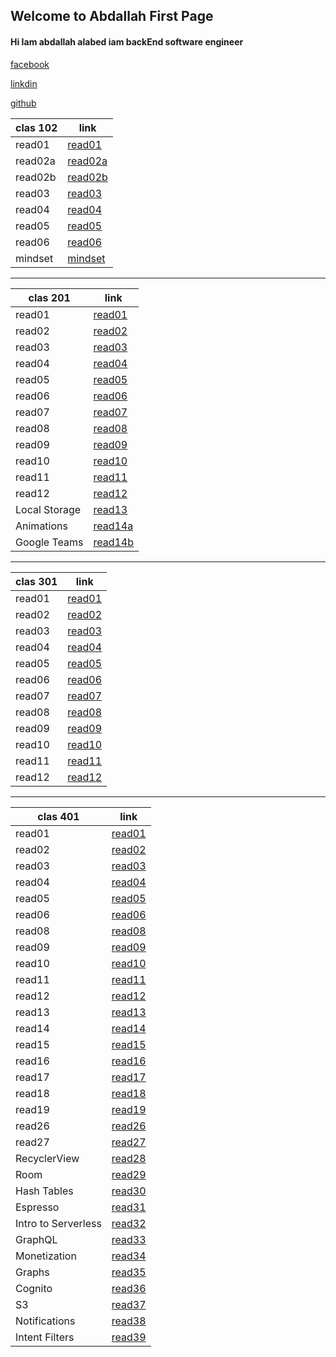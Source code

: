 ## Welcome to Abdallah First Page

#### Hi Iam abdallah alabed iam  backEnd software engineer

[facebook](https://web.facebook.com/abdalllah01/) 

[linkdin](https://www.linkedin.com/in/abdallah-alabd-75549919a/) 

[github](https://github.com/abdallahAlabed) 

| clas 102       | link        |
| ------------| ----------------------|
| read01      | [read01](read01.md)   |
| read02a     | [read02a](read02a.md) |
| read02b     | [read02b](read02b.md) |
| read03     | [read03](read03.md)    |
| read04     | [read04](read04.md)    |
| read05     | [read05](read05.md)    |
| read06     | [read06](read06.md)    |
| mindset     | [mindset](mindset.md) |

***********************************************************************************************

| clas 201       | link        |
| ------------| -----------------------  |
| read01      | [read01](201/read01.md)  |
| read02      | [read02](201/read02.md)  |
| read03      | [read03](201/read03.md)  |
| read04      | [read04](201/read04.md)  |
| read05      | [read05](201/read05.md)  |
| read06      | [read06](201/read06.md)  |
| read07      | [read07](201/read07.md)  |
| read08      | [read08](201/read08.md)  |
| read09      | [read09](201/read09.md)  |
| read10      | [read10](201/read10.md)  |
| read11      | [read11](201/read11.md)  |
| read12      | [read12](201/read12.md)  |
| Local Storage | [read13](201/read13.md) |
| Animations | [read14a](201/read14a.md)  |
| Google Teams | [read14b](201/read14b.md)  |

***********************************************************************************************


| clas 301      | link                   |
| ------------| -----------------------  |
| read01      | [read01](301/read01.md)  |
| read02      | [read02](301/read02.md)  |
| read03      | [read03](301/read03.md)  |
| read04      | [read04](301/read04.md)  |
| read05      | [read05](301/read05.md)  |
| read06      | [read06](301/read06.md)  |
| read07      | [read07](301/read06.md)  |
| read08      | [read08](301/read07.md)  |
| read09      | [read09](301/read08.md)  |
| read10      | [read10](301/read09.md)  |
| read11      | [read11](301/read10.md)  |
| read12      | [read12](301/read11.md)  |

***********************************************************************************************


| clas 401      | link                   |
| ------------| -----------------------  |
| read01      | [read01](401/read01.md)  |
| read02      | [read02](401/read02.md)  |
| read03      | [read03](401/read03.md)  |
| read04      | [read04](401/read04.md)  |
| read05      | [read05](401/read05.md)  |
| read06      | [read06](401/read06.md)  |
| read08      | [read08](401/read08.md)  |
| read09      | [read09](401/read09.md)  |
| read10      | [read10](401/read10.md)  |
| read11      | [read11](401/read11.md)  |
| read12      | [read12](401/read12.md)  |
| read13      | [read13](401/read13.md)  |
| read14      | [read14](401/read14.md)  |
| read15      | [read15](401/read15.md)  |
| read16      | [read16](401/read16.md)  |
| read17      | [read17](401/read17.md)  |
| read18      | [read18](401/read18.md)  |
| read19      | [read19](401/read19.md)  |
| read26      | [read26](401/read26.md)  |
| read27      | [read27](401/read27.md)  |
| RecyclerView | [read28](401/read28.md)  |
| Room        | [read29](401/read29.md)  |
| Hash Tables  | [read30](401/read30.md)  |
|  Espresso  | [read31](401/read31.md)  |
|  Intro to Serverless  | [read32](401/read32.md)  |
|   GraphQL   | [read33](401/read33.md)  |
|   Monetization   | [read34](401/read34.md)  |
|   Graphs   | [read35](401/read35.md)  |
|   Cognito   | [read36](401/read36.md)  |
|   S3   | [read37](401/read37.md)  |
|   Notifications  | [read38](401/read38.md)  |
|   Intent Filters  | [read39](401/read39.md)  |




